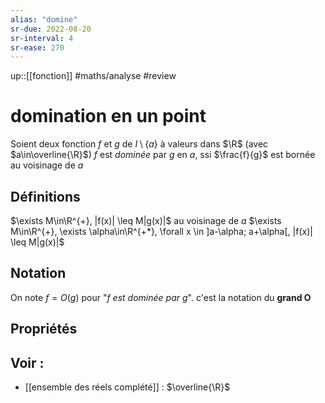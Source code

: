 ```yaml
---
alias: "domine"
sr-due: 2022-08-20
sr-interval: 4
sr-ease: 270
---
```

up::[[fonction]]
#maths/analyse #review 
# domination en un point
Soient deux fonction $f$ et $g$ de $I \setminus\{a\}$ à valeurs dans $\R$ (avec $a\in\overline{\R}$)
$f$ est _dominée_ par $g$ en $a$, ssi $\frac{f}{g}$ est bornée au voisinage de $a$

## Définitions
$\exists M\in\R^{+}, |f(x)| \leq M|g(x)|$ au voisinage de $a$
$\exists M\in\R^{+}, \exists \alpha\in\R^{+*}, \forall x \in ]a-\alpha; a+\alpha[, |f(x)| \leq M|g(x)|$

## Notation
On note $f = O(g)$ pour "_$f$ est dominée par $g$_".
c'est la notation du **grand O**

## Propriétés

## Voir :

 - [[ensemble des réels complété]] : $\overline{\R}$
 
